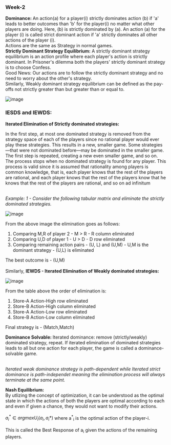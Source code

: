 ### Week-2

<b>Dominance: </b>
An action(a) for a player(i) strictly dominates action (b) if 'a' leads to better outcomes than 'b' for the player(i) no matter what other players are doing. Here, (b) is strictly dominated by (a). An action (a) for the player (i) is called strict dominant action if 'a' strictly dominates all other actions of the player (i). <br>
Actions are the same as Strategy in normal games. <br>
<b>Strictly Dominant Strategy Equilibrium:</b>
A strictly dominant strategy equilibrium is an action profile where each player's action is strictly dominant. In Prisoner's dilemma both the players' strictly dominant strategy is to choose Confess.
<br>
Good News: Our actions are to follow the strictly dominant strategy and no need to worry about the other's strategy.<br>
Similarly, Weakly dominant strategy equilibrium can be defined as the pay-offs not strictly greater than but greater than or equal to.
<br>

![image](https://github.com/VIROOPAKSHC/BS-Level-Courses/assets/69083163/895860aa-e1a1-4c96-b5c2-9c4419dee54a)

### IESDS and IEWDS: 
<b>Iterated Elimination of Strictly dominated strategies: </b> <br>

In the first step, at most one dominated strategy is removed from the strategy space of each of the players since no rational player would ever play these strategies. This results in a new, smaller game. Some strategies—that were not dominated before—may be dominated in the smaller game. The first step is repeated, creating a new even smaller game, and so on. The process stops when no dominated strategy is found for any player. This process is valid since it is assumed that rationality among players is common knowledge, that is, each player knows that the rest of the players are rational, and each player knows that the rest of the players know that he knows that the rest of the players are rational, and so on ad infinitum

<br>
<em> Example: 1 - Consider the following tabular matrix and eliminate the strictly dominated strategies.</em>

![image](https://github.com/VIROOPAKSHC/BS-Level-Courses/assets/69083163/f96d11a2-e291-4373-8983-cd6f17c1389a)

From the above image the elimination goes as follows:
<ol>
  <li>Comparing M,R of player 2 - M > R - R column eliminated</li>
  <li>Comparing U,D of player 1 - U > D - D row eliminated</li>
  <li>Comparing remaining action pairs - (U, L) and (U,M) - U,M is the dominant strategy - (U,L) is eliminated</li>
</ol>

The best outcome is - (U,M)
<br><br>
Similarly, <b>IEWDS - Iterated Elimination of Weakly dominated strategies:</b>
<br>

![image](https://github.com/VIROOPAKSHC/BS-Level-Courses/assets/69083163/7ce7309a-51f4-4904-8856-c9b011e4041c)

From the table above the order of elimination is:
<ol>
  <li>Store-A Action-High row eliminated</li>
  <li>Store-B Action-High column eliminated</li>
  <li>Store-A Action-Low row eliminated</li>
  <li>Store-B Action-Low column eliminated</li>
</ol>

Final strategy is - (Match,Match)
<br>

<b>Dominance Solvable: </b>
Iterated dominance: remove (strictly/weakly) dominated strategy, repeat. If iterated elimination of dominated strategies leads to all but one action for each player, the game is called a dominance-solvable game. <br>

<br>
<em>Iterated weak dominance strategy is path-dependent while Iterated strict dominance is path-independet meaning the elimination process will always terminate at the same point.</em>
<br>

<b> Nash Equilibrium: </b>
<br>
By utlizing the concept of optimization, it can be understood as the optimal state in which the actions of both the players are optimal according to each and even if given a chance, they would not want to modify their actions. <br>
<br>
${a_i^* \in argmax U_i(a_i,a_i*)}$ where a<sup>*</sup><sub>i</sub> is the optimal action of the player-i.<br>
<br>
This is called the Best Response of a<sub>i</sub> given the actions of the remaining players. <br>
